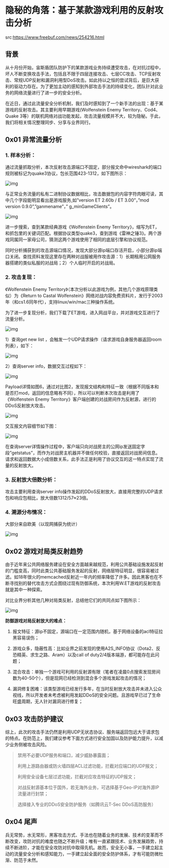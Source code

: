 # 隐秘的角落：基于某款游戏利用的反射攻击分析

src:https://www.freebuf.com/news/254216.html



## 背景

从十月份开始，宙斯盾团队防护下的某款游戏业务持续遭受攻击，在对抗过程中，坏人不断变换攻击手法，包括且不限于四层连接攻击、七层CC攻击、TCP反射攻击、常规UDP反射和漏洞利用型DoS攻击。如此持以之恒的尝试背后，是巨大获利的驱动力存在。为了更加主动的感知到外部攻击手法的持续变化，团队针对此业务的网络流量进行了进一步的安全分析。

在近日，通过此流量安全分析机制，我们及时感知到了一个新手法的出现：基于某游戏的反射攻击。其主要利用早期游戏(Wolfenstein Enemy Territory、Cod4、Quake 3等）的联机网络对战功能发起，攻击流量规模并不大，较为隐秘。于此，我们将相关情况整理同步、分享与业界同行。

## 0x01 异常流量分析

### 1. 样本分析：

通过流量抓取分析，本次反射攻击源端口不固定，部分报文命中wireshark的端口规则被标记为quake3协议，包长范围423-1312，如下图所示：

![img](images/1604663164_5fa5377c9c1f7481b9e1e.png!small)



与正常业务流量的私有二进制协议数据相比，攻击数据包的内容字符肉眼可读，其中几个字段能明显看出是游戏服务,如”version ET 2.60b / ET 3.00”，”mod version 0.9.0”,”ganmename”，” g_minGameClients”。

![img](images/1604663193_5fa5379984b00175f09ee.png!small)



进一步搜索，查到某款经典游戏《Wolfenstein Enemy Territory》，缩写为ET，和抓包里的关键词匹配。根据协议类型quake3，查到游戏《雷神之锤3》。两个游戏同属同一家母公司，猜测这两个游戏使用了相同的底层引擎和协议规范。

同时分析捕获到的攻击源端口情况，发现大部分源ip端口存活开启，小部分源ip端口关闭。查找资料发现这里存在两种对战服被用作攻击源：1）长期租用公网服务器搭建的类似私服的对战局；2）个人临时开启的对战局。

### 2. 攻击复现：

《Wolfenstein Enemy Territory》（本次分析以此游戏为例，其他几个游戏原理类似）为《Return to Castal Wolfenstein》网络对战内容免费资料片，发行于2003年（和cs1.6同年代），支持linux/win/mac三种操作系统。

为了进一步复现分析，我们下载了ET游戏，进入网战平台，并对游戏交互进行了流量分析。

![img](images/1604663237_5fa537c501ad103d1e818.png!small)



1）查询get new list ，会触发一个UDP请求操作（请求游戏自身服务器返回room列表），如下：

![img](images/1604663547_5fa538fbcb10c7e77fe9e.png!small)



2）查询server info，数据交互过程如下：

![img](images/1604663564_5fa5390c9fcfb621e9e26.png!small)



Payload详情如图6，通过对比图2，发现报文结构和特征一致（根据不同版本和是否打mod，返回的信息略有不同），所以可以判断本次攻击是利用了《Wolfenstein Enemy Territory》客户端创建的对战房间作为反射源，进行的DDoS反射放大攻击。

![img](images/1604663579_5fa5391b16b3d1fd4041a.png!small)



交互报文内容细节如下图：

![img](images/1604663591_5fa539278576a156f4bf3.png!small)



在查询server详情操作过程中，客户端只向对战房主的公网ip发送固定字段”getstatus”，而作为对战房主机器并不做任何校验，直接返回对战房间信息。请求和返回数据大小成倍数关系，此手法正是利用了协议交互的这一特点实现了流量的反射放大。



### 3. 反射放大倍数分析：

攻击主要利用查询server info操作发起的DDoS反射放大，直接用完整的UDP请求包和响应包相比，放大倍数1312/57≈23倍。

### 4. 溯源分布情况：

大部分来自欧美（以现网捕获为统计）

![img](images/1604663606_5fa53936b19808d730fca.png!small)



## 0x02 游戏对局类反射趋势

由于近年来公共网络服务建设在安全方面越来越规范，利用公共基础设施发起反射的门槛变高，同时此类公共基础服务发起的反射，网络层特征明显，很容易被过滤。如18年很火的memcached反射近一年内的频率降低了许多。因此黑客也在不断寻找别的替代攻击方式企图绕过现有防御系统，本次利用W.ET游戏的反射攻击就是其中一种探索。

对比业界分析其他几种对局类反射，总结他它们的共同点如下图所示：

![img](images/1604663620_5fa53944b7bf1d4f690f8.png!small)



**防御游戏对局反射放大的难点：**

1. 报文特征：源ip不固定，源端口在一定范围内随机，基于网络设备的acl特征拉黑容易误伤；

2. 游戏众多，隐蔽性高：比如业界之前发现的使用A2S_INFO协议（Dota2、反恐精英、求生之路、Aram）以及call of duty2/4版本端游，都可能存在此问题；

3. 混合攻击：单独一个游戏可利用的反射源有限（笔者在凌晨0点搜索发现房间数为40-50个），但是现网已经检测到混合多个游戏发起攻击的情况；

4. 漏洞修复困难：该类型游戏已经发行多年，在当时反射放大攻击并未进入公众视线，所以开发者未考虑被利用发起DDoS的安全问题。且游戏早已过了生命旺盛周期，无人针对漏洞进行修复；

## 0x03 攻击防护建议

综上，此次的攻击手法仍然是利用UDP无状态协议、服务端返回包远大于请求包的特点。在防范上，我们建议参考下面方式进行安全加固以及防护能力提升，以减少业务侧被攻击风险。

> 禁用不必要UDP服务和端口，减少威胁暴露面；
>
> 利用上游路由器或防火墙四层ACL过滤功能，拦截对应端口的UDP报文；
>
> 利用安全设备七层过滤功能，拦截对应攻击特征的UDP报文；
>
> 对战反射源基本位于国外，若无海外业务，可选择基于Geo-IP对海外源IP流量进行封禁；
>
> 选择接入专业的DDoS安全防护服务（如腾讯云T-Sec DDoS高防服务）

## 0x04 尾声 

兵无常势，水无常形，黑客攻击方式、手法也在随着业务的发展、技术的变革而不断改变，攻防对抗的难度也随之不断升级；唯有一直紧跟技术、业务发展趋势，持续不断进阶，才能在安全攻防对抗中取得先机。故而，安全无小事，一手建立起主动的流量安全分析和感知能力，一手建立起全面的安全防护体系，才有可能防微杜渐、防范于未然。
